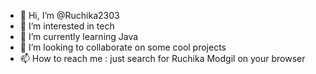 - 👋 Hi, I’m @Ruchika2303
- 👀 I’m interested in tech
- 🌱 I’m currently learning Java
- 💞️ I’m looking to collaborate on some cool projects
- 📫 How to reach me : just search for Ruchika Modgil on your browser

<!---
Ruchika2303/Ruchika2303 is a ✨ special ✨ repository because its `README.md` (this file) appears on your GitHub profile.
You can click the Preview link to take a look at your changes.
--->
